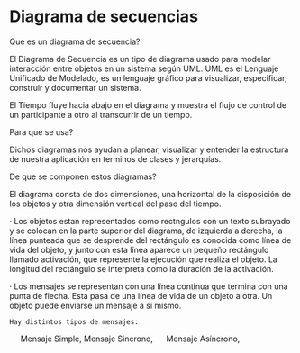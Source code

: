 
# Diagrama de secuencias

Que es un diagrama de secuencia?

El Diagrama de Secuencia es un tipo de diagrama usado para modelar interacción entre objetos en un sistema según UML. UML es el Lenguaje Unificado de Modelado, es un lenguaje gráfico para visualizar, especificar, construir y documentar un sistema.

El Tiempo fluye hacia abajo en el diagrama y muestra el flujo de control de un participante a otro al transcurrir de un tiempo.

Para que se usa?

Dichos diagramas nos ayudan a planear, visualizar y entender la estructura de nuestra aplicación en terminos de clases y jerarquías.

De que se componen estos diagramas?

El diagrama consta de dos dimensiones, una horizontal de la disposición de los objetos y otra dimensión vertical del paso del tiempo.

· Los objetos estan representados como rectngulos con un texto subrayado y se colocan en la parte superior del diagrama, de izquierda a derecha, la línea punteada que se desprende del rectángulo es conocida como línea de vida del objeto, y junto con esta línea aparece un pequeño rectángulo llamado activación, que represente la ejecución que realiza el objeto. La longitud del rectángulo se interpreta como la duración de la activación.

· Los mensajes se representan con una línea continua que termina con una punta de flecha. Esta pasa de una línea de vida de un objeto a otra. Un objeto puede enviarse un mensaje a si mismo.
  
    Hay distintos tipos de mensajes:
    
      Mensaje Simple,
      Mensaje Sincrono,
      Mensaje Asíncrono,
      


